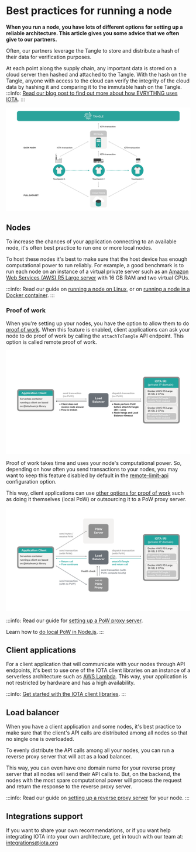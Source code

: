 # Best practices for running a node

**When you run a node, you have lots of different options for setting up a reliable architecture. This article gives you some advice that we often give to our partners.**

Often, our partners leverage the Tangle to store and distribute a hash of their data for verification purposes.

At each point along the supply chain, any important data is stored on a cloud server then hashed and attached to the Tangle. With the hash on the Tangle, anyone with access to the cloud can verify the integrity of the cloud data by hashing it and comparing it to the immutable hash on the Tangle.
​
:::info:
[Read our blog post to find out more about how EVRYTHNG uses IOTA](https://blog.iota.org/iota-evrythng-2a9b4b9d922d).
:::

![Best practice example](../images/best-practice-example.png)

## Nodes

To increase the chances of your application connecting to an available node, it's often best practice to run one or more local nodes.

To host these nodes it's best to make sure that the host device has enough computational power to run reliably. For example, a good benchmark is to run each node on an instance of a virtual private server such as an [Amazon Web Services (AWS) R5 Large server](https://aws.amazon.com/ec2/instance-types/r5/) with 16 GB RAM and two virtual CPUs.

:::info:
Read our guide on [running a node on Linux](../how-to-guides/run-an-iri-node-on-linux.md), or on [running a node in a Docker container](../how-to-guides/run-an-iri-node-in-docker.md).
:::

### Proof of work

When you're setting up your nodes, you have the option to allow them to do [proof of work](root://getting-started/0.1/transactions/proof-of-work.md). When this feature is enabled, client applications can ask your node to do proof of work by calling the `attachToTangle` API endpoint. This option is called remote proof of work.

![Remote proof of work](../images/remote-pow.png)

Proof of work takes time and uses your node's computational power. So, depending on how often you send transactions to your nodes, you may want to keep this feature disabled by default in the [remote-limit-api](../references/iri-configuration-options.md#remote-limit-api) configuration option.

This way, client applications can use [other options for proof of work](root://getting-started/0.1/transactions/proof-of-work.md#minimum-weight-magnitude#options-for-doing-proof-of-work) such as doing it themselves (local PoW) or outsourcing it to a PoW proxy server.

![Local proof of work](../images/local-pow.png)

:::info:
Read our guide for [setting up a PoW proxy server](../how-to-guides/install-a-pow-proxy.md).

Learn how to [do local PoW in Node.js](https://github.com/iotaledger/ccurl.interface.js).
:::

## Client applications

For a client application that will communicate with your nodes through API endpoints, it's best to use one of the IOTA client libraries on an instance of a serverless architecture such as [AWS Lambda](https://aws.amazon.com/lambda/). This way, your application is not restricted by hardware and has a high availability.

:::info:
[Get started with the IOTA client libraries](root://getting-started/0.1/tutorials/get-started.md).
:::

## Load balancer

When you have a client application and some nodes, it's best practice to make sure that the client's API calls are distributed among all nodes so that no single one is overloaded.

To evenly distribute the API calls among all your nodes, you can run a reverse proxy server that will act as a load balancer.

This way, you can even have one domain name for your reverse proxy server that all nodes will send their API calls to. But, on the backend, the nodes with the most spare computational power will process the request and return the response to the reverse proxy server.

:::info:
Read our guide on [setting up a reverse proxy server](../how-to-guides/set-up-a-reverse-proxy.md) for your node.
:::

## Integrations support

If you want to share your own recommendations, or if you want help integrating IOTA into your own architecture, get in touch with our team at: integrations@iota.org